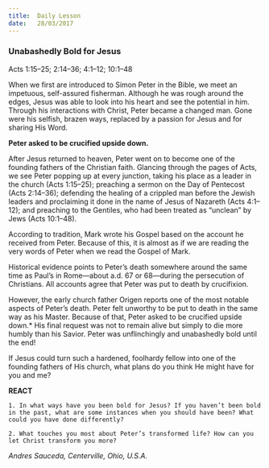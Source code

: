 ```yaml
---
title:  Daily Lesson
date:   28/03/2017
---
```


### Unabashedly Bold for Jesus

Acts 1:15–25; 2:14–36; 4:1–12; 10:1–48

When we first are introduced to Simon Peter in the Bible, we meet an impetuous, self-assured fisherman. Although he was rough around the edges, Jesus was able to look into his heart and see the potential in him. Through his interactions with Christ, Peter became a changed man. Gone were his selfish, brazen ways, replaced by a passion for Jesus and for sharing His Word.

**Peter asked to be crucified upside down.**

After Jesus returned to heaven, Peter went on to become one of the founding fathers of the Christian faith. Glancing through the pages of Acts, we see Peter popping up at every junction, taking his place as a leader in the church (Acts 1:15–25); preaching a sermon on the Day of Pentecost (Acts 2:14–36); defending the healing of a crippled man before the Jewish leaders and proclaiming it done in the name of Jesus of Nazareth (Acts 4:1–12); and preaching to the Gentiles, who had been treated as “unclean” by Jews (Acts 10:1–48).

According to tradition, Mark wrote his Gospel based on the account he received from Peter. Because of this, it is almost as if we are reading the very words of Peter when we read the Gospel of Mark.

Historical evidence points to Peter’s death somewhere around the same time as Paul’s in Rome—about a.d. 67 or 68—during the persecution of Christians. All accounts agree that Peter was put to death by crucifixion.

However, the early church father Origen reports one of the most notable aspects of Peter’s death. Peter felt unworthy to be put to death in the same way as his Master. Because of that, Peter asked to be crucified upside down.* His final request was not to remain alive but simply to die more humbly than his Savior. Peter was unflinchingly and unabashedly bold until the end!

If Jesus could turn such a hardened, foolhardy fellow into one of the founding fathers of His church, what plans do you think He might have for you and me?

**REACT**

`1. In what ways have you been bold for Jesus? If you haven’t been bold in the past, what are some instances when you should have been? What could you have done differently?`

`2. What touches you most about Peter’s transformed life? How can you let Christ transform you more?`

_Andres Sauceda, Centerville, Ohio, U.S.A._